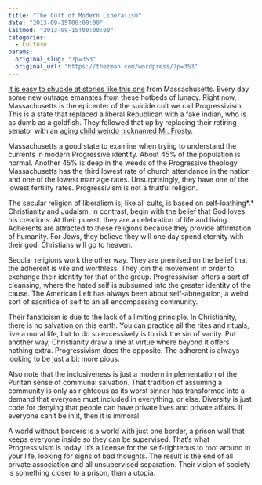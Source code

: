 ```yaml
---
title: "The Cult of Modern Liberalism"
date: "2013-09-15T00:00:00"
lastmod: "2013-09-15T00:00:00"
categories:
  - Culture
params:
  original_slug: "?p=353"
  original_url: "https://thezman.com/wordpress/?p=353"
---
```


<a
href="http://acculturated.com/daily-scene/newton-south-cancels-powderpuff-game-claims-of-sexism-and-that-it-doesnt-include-the-entire-school/"
rel="noopener" target="_blank">It is easy to chuckle at stories like
this one</a> from Massachusetts. Every day some new outrage emanates
from these hotbeds of lunacy. Right now, Massachusetts is the epicenter
of the suicide cult we call Progressivism. This is a state that replaced
a liberal Republican with a fake indian, who is as dumb as a goldfish.
They followed that up by replacing their retiring senator with an <a
href="http://bostonherald.com/sites/default/files/media/2013/05/02/050213markeysc011.jpg"
rel="noopener" target="_blank">aging child weirdo nicknamed Mr.
Frosty</a>.

Massachusetts a good state to examine when trying to understand the
currents in modern Progressive identity. About 45% of the population is
normal. Another 45% is deep in the weeds of the Progressive theology.
Massachusetts has the third lowest rate of church attendance in the
nation and one of the lowest marriage rates. Unsurprisingly, they have
one of the lowest fertility rates. Progressivism is not a fruitful
religion.

The secular religion of liberalism is, like all cults, is based on
self-loathing*.* Christianity and Judaism, in contrast, begin with the
belief that God loves his creations. At their purest, they are a
celebration of life and living. Adherents are attracted to these
religions because they provide affirmation of humanity. For Jews, they
believe they will one day spend eternity with their god. Christians will
go to heaven.

Secular religions work the other way. They are premised on the belief
that the adherent is vile and worthless. They join the movement in order
to exchange their identity for that of the group. Progressivism offers a
sort of cleansing, where the hated self is subsumed into the greater
identity of the cause. The American Left has always been about
self-abnegation, a weird sort of sacrifice of self to an all
encompassing community.

Their fanaticism is due to the lack of a limiting principle. In
Christianity, there is no salvation on this earth. You can practice all
the rites and rituals, live a moral life, but to do so excessively is to
risk the sin of vanity. Put another way, Christianity draw a line at
virtue where beyond it offers nothing extra. Progressivism does the
opposite. The adherent is always looking to be just a bit more pious.

Also note that the inclusiveness is just a modern implementation of the
Puritan sense of communal salvation. That tradition of assuming a
community is only as righteous as its worst sinner has transformed into
a demand that everyone must included in everything, or else. Diversity
is just code for denying that people can have private lives and private
affairs. If everyone can’t be in it, then it is immoral.

A world without borders is a world with just one border, a prison wall
that keeps everyone inside so they can be supervised. That’s what
Progressivism is today. It’s a license for the self-righteous to root
around in your life, looking for signs of bad thoughts. The result is
the end of all private association and all unsupervised separation.
Their vision of society is something closer to a prison, than a utopia.
